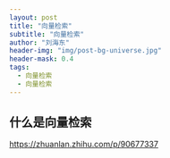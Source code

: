 ```yaml
---
layout: post
title: "向量检索"
subtitle: "向量检索"
author: "刘海东"
header-img: "img/post-bg-universe.jpg"
header-mask: 0.4
tags:
  - 向量检索
  - 向量检索
---
```


## 什么是向量检索
https://zhuanlan.zhihu.com/p/90677337










